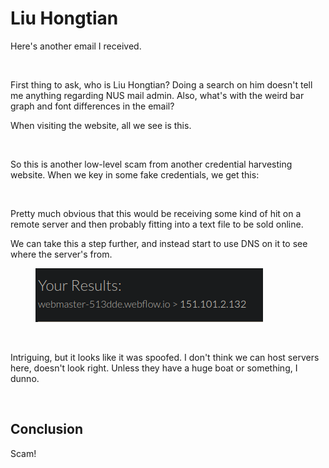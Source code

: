 # Liu Hongtian

Here's another email I received.&#x20;

<figure><img src="../../.gitbook/assets/image (161) (2).png" alt=""><figcaption></figcaption></figure>

First thing to ask, who is Liu Hongtian? Doing a search on him doesn't tell me anything regarding NUS mail admin. Also, what's with the weird bar graph and font differences in the email?&#x20;

When visiting the website, all we see is this.

<figure><img src="../../.gitbook/assets/image (149) (2).png" alt=""><figcaption></figcaption></figure>

So this is another low-level scam from another credential harvesting website. When we key in some fake credentials, we get this:

<figure><img src="../../.gitbook/assets/image (148) (2).png" alt=""><figcaption></figcaption></figure>

Pretty much obvious that this would be receiving some kind of hit on a remote server and then probably fitting into a text file to be sold online.

We can take this a step further, and instead start to use DNS on it to see where the server's from.

<figure><img src="../../.gitbook/assets/image (14) (4) (1).png" alt=""><figcaption></figcaption></figure>

<figure><img src="../../.gitbook/assets/image (162) (2).png" alt=""><figcaption></figcaption></figure>

Intriguing, but it looks like it was spoofed. I don't think we can host servers here, doesn't look right. Unless they have a huge boat or something, I dunno.

<figure><img src="../../.gitbook/assets/image (152) (2).png" alt=""><figcaption></figcaption></figure>

## Conclusion

Scam!&#x20;
